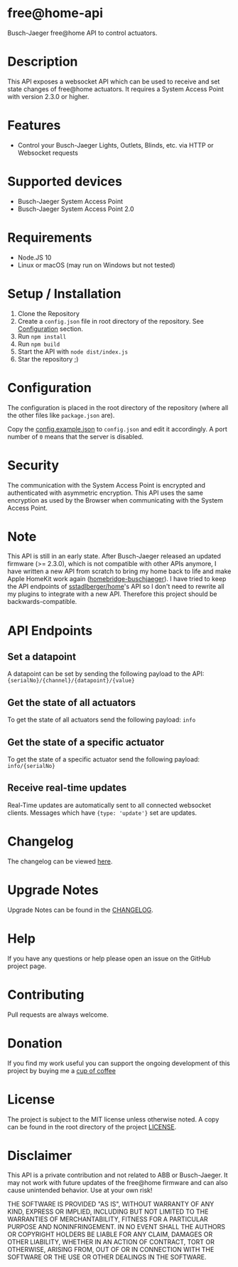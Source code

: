 [Install Homebridge]: https://github.com/nfarina/homebridge#installation
[Install Busch-Jaeger API]: https://github.com/sstadlberger/home
[Configuration]: #Configuration

[sstadlberger]: https://github.com/sstadlberger
[Home Hub]: https://support.apple.com/en-us/HT207057


# free@home-api

Busch-Jaeger free@home API to control actuators.

# Description
This API exposes a websocket API which can be used to receive and set state changes of free@home actuators.
It requires a System Access Point with version 2.3.0 or higher.

# Features
* Control your Busch-Jaeger Lights, Outlets, Blinds, etc. via HTTP or Websocket requests

# Supported devices
- Busch-Jaeger System Access Point
- Busch-Jaeger System Access Point 2.0

# Requirements
* Node.JS 10
* Linux or macOS (may run on Windows but not tested)

# Setup / Installation
1. Clone the Repository
2. Create a `config.json` file in root directory of the repository. See [Configuration](#configuration) section.
3. Run `npm install`
4. Run `npm build`
5. Start the API with `node dist/index.js`
6. Star the repository ;)

# Configuration
The configuration is placed in the root directory of the repository (where all the other files like `package.json` are).

Copy the [config.example.json](config.example.json) to `config.json` and edit it accordingly. A port number of `0` means that the server is disabled.

# Security
The communication with the System Access Point is encrypted and authenticated with asymmetric encryption. This API uses the same encryption as used by the Browser when communicating with the System Access Point.

# Note
This API is still in an early state. After Busch-Jaeger released an updated firmware (>= 2.3.0), which is not compatible with other APIs anymore, I have written a new API from scratch to bring my home back to life and make Apple HomeKit work again ([homebridge-buschjaeger](https://github.com/henry-spanka/homebridge-buschjaeger)). I have tried to keep the API endpoints of [sstadlberger/home](https://github.com/sstadlberger/home)'s API so I don't need to rewrite all my plugins to integrate with a new API. Therefore this project should be backwards-compatible.

# API Endpoints

## Set a datapoint
A datapoint can be set by sending the following payload to the API:
`{serialNo}/{channel}/{datapoint}/{value}`

## Get the state of all actuators
To get the state of all actuators send the following payload: `info`

## Get the state of a specific actuator
To get the state of a specific actuator send the following payload: `info/{serialNo}`

## Receive real-time updates
Real-Time updates are automatically sent to all connected websocket clients. Messages which have `{type: 'update'}` set are updates.

# Changelog
The changelog can be viewed [here](CHANGELOG.md).

# Upgrade Notes
Upgrade Notes can be found in the [CHANGELOG](CHANGELOG.md).

# Help
If you have any questions or help please open an issue on the GitHub project page.

# Contributing
Pull requests are always welcome.

# Donation
If you find my work useful you can support the ongoing development of this project by buying me a [cup of coffee](https://www.paypal.me/Hspanka)

# License
The project is subject to the MIT license unless otherwise noted. A copy can be found in the root directory of the project [LICENSE](LICENSE).

# Disclaimer
This API is a private contribution and not related to ABB or Busch-Jaeger. It may not work with future updates of the free@home firmware and can also cause unintended behavior. Use at your own risk!

THE SOFTWARE IS PROVIDED "AS IS", WITHOUT WARRANTY OF ANY KIND, EXPRESS OR
IMPLIED, INCLUDING BUT NOT LIMITED TO THE WARRANTIES OF MERCHANTABILITY,
FITNESS FOR A PARTICULAR PURPOSE AND NONINFRINGEMENT. IN NO EVENT SHALL THE
AUTHORS OR COPYRIGHT HOLDERS BE LIABLE FOR ANY CLAIM, DAMAGES OR OTHER
LIABILITY, WHETHER IN AN ACTION OF CONTRACT, TORT OR OTHERWISE, ARISING FROM,
OUT OF OR IN CONNECTION WITH THE SOFTWARE OR THE USE OR OTHER DEALINGS IN THE
SOFTWARE.
